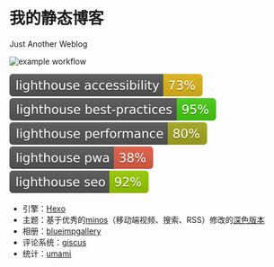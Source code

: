 # 我的静态博客

Just Another Weblog

![example workflow](https://github.com/github/docs/actions/workflows/github-actions.yml/badge.svg)

[![Lighthouse Accessibility Badge](./source/images/test_results/lighthouse_accessibility.svg)](https://github.com/emazzotta/lighthouse-badges)
[![Lighthouse Best Practices Badge](./source/images/test_results/lighthouse_best-practices.svg)](https://github.com/emazzotta/lighthouse-badges)
[![Lighthouse Performance Badge](./source/images/test_results/lighthouse_performance.svg)](https://github.com/emazzotta/lighthouse-badges)
[![Lighthouse PWA Badge](./source/images/test_results/lighthouse_pwa.svg)](https://github.com/emazzotta/lighthouse-badges)
[![Lighthouse SEO Badge](./source/images/test_results/lighthouse_seo.svg)](https://github.com/emazzotta/lighthouse-badges)

- 引擎：[Hexo][1]
- 主题：基于优秀的[minos][2]（移动端视频、搜索、RSS）修改的[深色版本][3]
- 相册：[blueimpgallery][4]
- 评论系统：[giscus][5]
- 统计：[umami][6]

[1]: https://github.com/hexojs/hexo
[2]: https://github.com/ppoffice/hexo-theme-minos
[3]: https://github.com/mykonakona/hexo-theme-minos
[4]: https://github.com/blueimp/Gallery
[5]: https://github.com/giscus/giscus
[6]: https://cloud.umami.is
